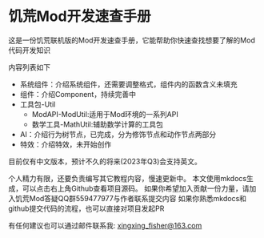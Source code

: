 

# 饥荒Mod开发速查手册

这是一份饥荒联机版的Mod开发速查手册，它能帮助你快速查找想要了解的Mod代码开发知识

内容列表如下

* 系统组件：介绍系统组件，还需要调整格式，组件内的函数含义未填充
* 组件：介绍Component，持续完善中
* 工具包-Util
    * ModAPI-ModUtil:适用于Mod环境的一系列API
    * 数学工具-MathUtil:辅助数学计算的工具包
* AI：介绍行为树节点，已完成，分为修饰节点和动作节点两部分
* 特效：介绍特效，未开始创作


目前仅有中文版本，预计不久的将来(2023年Q3)会支持英文。

个人精力有限，还要负责编写其它教程内容，慢速更新中。
本文使用mkdocs生成，可以点击右上角Github查看项目源码。
如果你希望加入贡献一份力量，请加入饥荒Mod答疑QQ群559477977与作者联系提交内容
如果你熟悉mkdocs和github提交代码的流程，也可以直接对项目发起PR


有任何建议也可以通过邮件联系我: xingxing_fisher@163.com